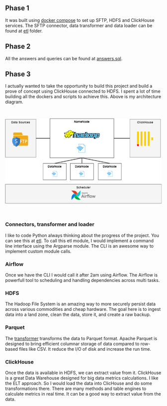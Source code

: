 ## Phase 1

It was built using [docker compose](docker-compose.yml) to set up SFTP, HDFS and ClickHouse services. The SFTP connector, data transformer and data loader can be found at [etl](etl) folder.

## Phase 2

All the answers and queries can be found at [answers.sql](answers.sql).

## Phase 3

I actually wanted to take the opportunity to build this project and build a prove of concept using ClickHouse connected to HDFS. I spent a lot of time building all the dockers and scripts to achieve this. Above is my architecture diagram.

<br>

![Data architecture](architecture.png)

<br>

### Connectors, transformer and loader

I like to code Python always thinking about the progress of the project. You can see this at [etl](etl). To call this etl module, I would implement a command line interface using the Argparse module. The CLI is an awesome way to implement custom module calls.

### Airflow
Once we have the CLI I would call it after 2am using Airflow. The Airflow is powerfull tool to scheduling and handling dependencies across multi tasks.

### HDFS
The Hadoop File System is an amazing way to more securely persist data across various commodities and cheap hardware. The goal here is to ingest data into a land zone, clean the data, store it, and create a raw backup.

### Parquet
The [transformer](etl/transformers) transforms the data to Parquet format. Apache Parquet is designed to bring efficient columnar storage of data compared to row-based files like CSV. It reduce the I/O of disk and increase the run time.

### ClickHouse
Once the data is available in HDFS, we can extract value from it. ClickHouse is a great Data Warehouse designed for big data metrics calculations. I like the ELT approach. So I would load the data into ClicHouse and do some transformations there. There are many methods and table engines to calculate metrics in real time. It can be a good way to extract value from the data.